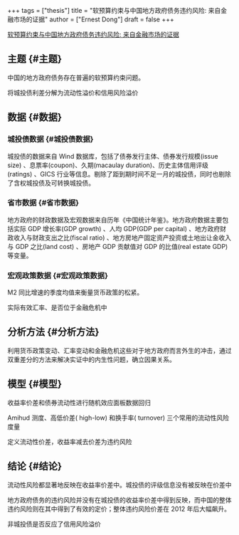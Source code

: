 +++
tags = ["thesis"]
title = "软预算约束与中国地方政府债务违约风险: 来自金融市场的证据"
author = ["Ernest Dong"]
draft = false
+++

[软预算约束与中国地方政府债务违约风险: 来自金融市场的证据](/ox-hugo/软预算约束与中国地方政府债务违约风险_来自金融市场的证据_王永钦.pdf)


## 主题 {#主题}

中国的地方政府债务存在普遍的软预算约束问题。

将城投债利差分解为流动性溢价和信用风险溢价


## 数据 {#数据}


### 城投债数据 {#城投债数据}

城投债的数据来自 Wind 数据库，包括了债券发行主体、债券发行规模(issue size) 、息票率(coupon)、久期(macaulay duration)、历史主体信用评级(ratings) 、GICS 行业等信息。剔除了距到期时间不足一月的城投债，同时也剔除了含权城投债及可转换城投债。


### 省市数据 {#省市数据}

地方政府的财政数据及宏观数据来自历年《中国统计年鉴》。地方政府数据主要包括实际 GDP 增长率(GDP growth) 、人均 GDP(GDP per capital) 、地方政府财政收入与财政支出之比(fiscal ratio) 、地方房地产固定资产投资或土地出让金收入与 GDP 之比(land cost) 、房地产 GDP 贡献值对 GDP 的比值(real estate GDP)等变量。


### 宏观政策数据 {#宏观政策数据}

M2 同比增速的季度均值来衡量货币政策的松紧。

实际有效汇率、是否位于金融危机中


## 分析方法 {#分析方法}

利用货币政策变动、汇率变动和金融危机这些对于地方政府而言外生的冲击，通过双重差分的方法来解决实证中的内生性问题，确立因果关系。


## 模型 {#模型}

收益率价差和债券流动性进行随机效应面板数据回归

Amihud 测度、高低价差( high-low) 和换手率( turnover) 三个常用的流动性风险度量

定义流动性价差，收益率减去价差为违约风险


## 结论 {#结论}

流动性风险都显著地反映在收益率价差中。城投债的评级信息没有被反映在价差中

地方政府债务的违约风险并没有在城投债的收益率价差中得到反映，而中国的整体违约风险则在其中得到了有效的定价；整体违约风险价差在 2012 年后大幅飙升。

非城投债是否反应了信用风险溢价
